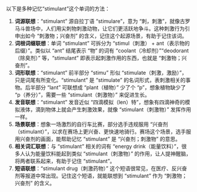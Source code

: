 以下是多种记忆“stimulant”这个单词的方法：
1. **词源联想**：“stimulant” 源自拉丁语 “stimulare”，意为 “刺，刺激”，就像古罗马斗兽场中，人们用尖刺物刺激动物，让它们更活跃地争斗。这种刺激行为引申出如今 “刺激物；兴奋剂” 的含义，记住这个起源场景，有助于记住该词。
2. **词根词缀联想**：单词 “stimulant” 可拆分为 “stimul（刺激） + ant（表示物的后缀）”。类似以 “ant” 结尾表示 “物” 的词有 “coolant（冷却剂）”“deodorant（除臭剂）” 等，“stimulant” 即表示起刺激作用的东西，也就是 “刺激物；兴奋剂”。
3. **词形联想**：“stimulant” 前半部分 “stimu” 形似 “stimulate（刺激，激励）”，只是词尾有所变化。“stimulant” 是 “stimulate” 的名词形式，表刺激相关的事物。后半部分 “lant” 可联想成 “plant（植物）” 少了个 “p”，想象植物缺少了 “p（养分）”，需要一些 “stimulant（刺激物）” 来促进生长。
4. **发音联想**：“stimulant” 发音近似 “四滴模拟（len）特”，想象有四滴神奇的模拟液体，滴到物体上就会产生刺激效果，就像 “stimulant（刺激物）” 发挥作用一样。
5. **场景联想**：想象一场激烈的自行车比赛，部分选手违规服用 “兴奋剂（stimulant）”，以求在赛场上更兴奋、更快速地骑行。赛场这个场景，选手服用兴奋剂的画面，能帮助记忆 “stimulant” 是 “兴奋剂；刺激物” 的意思。
6. **相关词汇联想**：与 “stimulant” 相关的词有 “energy drink（能量饮料）”，很多人认为能量饮料能起到类似 “stimulant（刺激物）” 的作用，让人提神醒脑，将两者联系起来，有助于记住 “stimulant”。
7. **短语联想**：“stimulant drug（刺激药物）” 这个短语很常见，在医疗、反兴奋剂等报道中常出现。记住这个短语，就能联想到 “stimulant” 作为 “刺激物；兴奋剂” 的含义。 